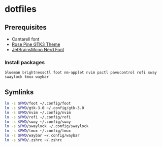 # dotfiles

## Prerequisites

- Cantarell font
- [Rose Pine GTK3 Theme](https://github.com/rose-pine/gtk)
- [JetBrainsMono Nerd Font](https://www.nerdfonts.com/font-downloads)

### Install packages

```
blueman brightnessctl foot nm-applet nvim pactl pavucontrol rofi sway swaylock tmux waybar
```

## Symlinks

```sh
ln -s $PWD/foot ~/.config/foot
ln -s $PWD/gtk-3.0 ~/.config/gtk-3.0
ln -s $PWD/nvim ~/.config/nvim
ln -s $PWD/rofi ~/.config/rofi
ln -s $PWD/sway ~/.config/sway
ln -s $PWD/swaylock ~/.config/swaylock
ln -s $PWD/tmux ~/.config/tmux
ln -s $PWD/waybar ~/.config/waybar
ln -s $PWD/.zshrc ~/.zshrc
```
